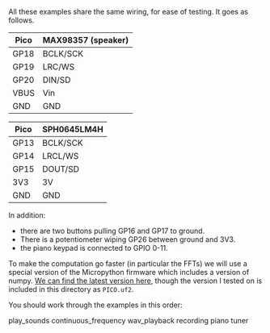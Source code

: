 All these examples share the same wiring, for ease of testing. It goes as follows.

Pico| MAX98357 (speaker)
-|-
GP18| BCLK/SCK
GP19| LRC/WS
GP20| DIN/SD
VBUS| Vin
GND | GND

Pico| SPH0645LM4H
-|-
GP13| BCLK/SCK
GP14| LRCL/WS
GP15| DOUT/SD
3V3 | 3V
GND | GND

In addition:

- there are two buttons pulling GP16 and GP17 to ground.
- There is a potentiometer wiping GP26 between ground and 3V3.
- the piano keypad is connected to GPIO 0-11.

To make the computation go faster (in particular the FFTs) we will use a special version of the Micropython firmware which includes a version of numpy. [We can find the latest version here](https://github.com/v923z/micropython-builder), though the version I tested on is included in this directory as `PICO.uf2`.

You should work through the examples in this order:

play_sounds
continuous_frequency
wav_playback
recording
piano
tuner